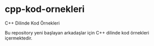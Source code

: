 # cpp-kod-ornekleri
C++ Dilinde Kod Örnekleri

Bu repository yeni başlayan arkadaşlar için C++ dilinde kod örnekleri içermektedir.
